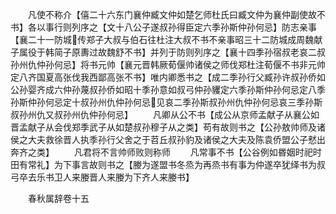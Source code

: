 <!-- { "loadSidebar": true } -->
　　凡使不称介【僖二十六东门襄仲臧文仲如楚乞师杜氏曰臧文仲为襄仲副使故不书】各以事行则列序之【文十八公子遂叔孙得臣定六季孙斯仲孙何忌】防志亲事【襄二十一防城传郑子大叔与伯石往杜注大叔不书不亲事昭三十二防城成周魏献子属役于韩简子原夀过故魏舒不书】并列于防则列序之【襄十四季孙宿叔老哀二叔孙州仇仲孙何忌】将书元帅【襄元晋韩厥荀偃帅诸侯之师伐郑杜注荀偃不书非元帅定八齐国夏高张伐我西鄙高张不书】唯内卿悉书之【成二季孙行父臧孙许叔孙侨如公孙婴齐成六仲孙蔑叔孙侨如昭十季孙意如叔弓仲孙貜定六季孙斯仲孙何忌定八季孙斯仲孙何忌定十叔孙州仇仲孙何忌见哀二季孙斯叔孙州仇仲孙何忌哀三季孙斯叔孙州仇又叔孙州仇仲孙何忌】
　　凡卿从公不书【成公从京师孟献子从襄公如晋孟献子从会伐郑季武子从如楚叔孙穆子从之类】苟有故则书之【公孙敖帅师及诸侯之大夫救徐晋人执季孙行父舍之于苕丘叔孙豹及诸侯之大夫及陈袁侨盟公子憖出奔齐之类】
　　凡君将不言帅师败则称师
　　凡常事不书【公谷例如昬姻时祀时田有常礼】为下事言故则书之【媵为遂盟书冬烝为再烝书有事为仲遂卒犹绎书为叔弓卒去乐书卫人来媵晋人来媵为下齐人来媵书】










　　春秋属辞卷十五
